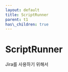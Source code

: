 ```yaml
---
layout: default
title: ScriptRunner
parent: t1
has\_children: true
---
```


# ScriptRunner
Jira를 사용하기 위해서
